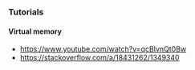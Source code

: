 ### Tutorials

#### Virtual memory

- https://www.youtube.com/watch?v=qcBIvnQt0Bw
- https://stackoverflow.com/a/18431262/1349340

